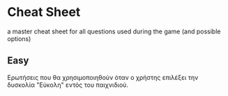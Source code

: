 # Cheat Sheet

a master cheat sheet for all questions used during the game (and possible options)

## Easy

Ερωτήσεις που θα χρησιμοποιηθούν όταν ο χρήστης επιλέξει την δυσκολία "Εύκολη" εντός του παιχνιδιού.

    
